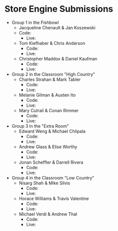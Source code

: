 # Store Engine Submissions

* Group 1 in the Fishbowl
  * Jacqueline Chenault & Jan Koszewski
  * Code:
	* Live:
  * Tom Kiefhaber & Chris Anderson
	* Code:
	* Live:
  * Christopher Maddox & Daniel Kaufman
	* Code:
	* Live:
* Group 2 in the Classroom "High Country"
  * Charles Strahan & Mark Tabler
	* Code:
	* Live:
  * Melanie Gilman & Austen Ito
	* Code:
	* Live:
  * Mary Cutrali & Conan Rimmer
	* Code:
	* Live:
* Group 3 in the "Extra Room"
  * Edward Weng & Michael Chlipala
	* Code:
	* Live:
  * Andrew Glass & Elise Worthy
	* Code:
	* Live:
  * Jonan Scheffler & Darrell Rivera
	* Code:
	* Live:
* Group 4 in the Classroom "Low Country"
  * Nisarg Shah & Mike Silvis
	* Code:
	* Live:
  * Horace Williams & Travis Valentine
	* Code:
	* Live:
  * Michael Verdi & Andrew Thal
	* Code:
	* Live: